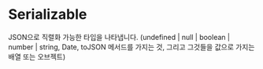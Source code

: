 # Serializable

JSON으로 직렬화 가능한 타입을 나타냅니다. (undefined | null | boolean | number | string, Date, toJSON 메서드를 가지는 것, 그리고 그것들을 값으로 가지는 배열 또는 오브젝트)
